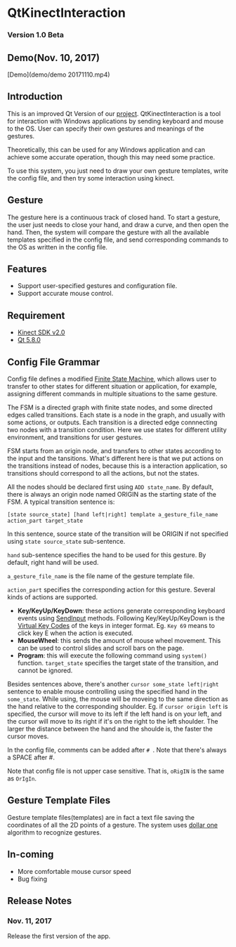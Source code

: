 # QtKinectInteraction

### Version 1.0 Beta

## Demo(Nov. 10, 2017)
[Demo](demo/demo 20171110.mp4)

## Introduction
This is an improved Qt Version of our [project](https://github.com/zkyf/Kinect-Interaction-Tool). QtKinectInteraction is a tool for interaction with Windows applications by sending keyboard and mouse to the OS. User can specify their own gestures and meanings of the gestures.

Theoretically, this can be used for any Windows application and can achieve some accurate operation, though this may need some practice.

To use this system, you just need to draw your own gesture templates, write the config file, and then try some interaction using kinect.

## Gesture
The gesture here is a continuous track of closed hand. To start a gesture, the user just needs to close your hand, and draw a curve, and then open the hand. Then, the system will compare the gesture with all the available templates specified in the config file, and send corresponding commands to the OS as written in the config file.

## Features
* Support user-specified gestures and configuration file.
* Support accurate mouse control.

## Requirement
* [Kinect SDK v2.0](https://www.microsoft.com/en-us/download/details.aspx?id=44561)
* [Qt 5.8.0](https://www.qt.io/)

## Config File Grammar
Config file defines a modified [Finite State Machine](https://en.wikipedia.org/wiki/Finite-state_machine), which allows user to transfer to other states for different situation or application, for example, assigning different commands in multiple situations to the same gesture.

The FSM is a directed graph with finite state nodes, and some directed edges called transitions. Each state is a node in the graph, and usually with some actions, or outputs. Each transition is a directed edge connnecting two nodes with a transition condition. Here we use states for different utility environment, and transitions for user gestures.

FSM starts from an origin node, and transfers to other states according to the input and the tansitions. What's different here is that we put actions on the transitions instead of nodes, because this is a interaction application, so transitions should correspond to all the actions, but not the states.

All the nodes should be declared first using `ADD state_name`. By default, there is always an origin node named ORIGIN as the starting state of the FSM. A typical transition sentence is:

```
[state source_state] [hand left|right] template a_gesture_file_name action_part target_state
```

In this sentence, source state of the transition will be ORIGIN if not specified using `state source_state` sub-sentence.

`hand` sub-sentence specifies the hand to be used for this gesture. By default, right hand will be used.

`a_gesture_file_name` is the file name of the gesture template file.

`action_part` specifies the corresponding action for this gesture. Several kinds of actions are supported.

* **Key/KeyUp/KeyDown**: these actions generate corresponding keyboard events using [SendInput](https://msdn.microsoft.com/en-us/library/windows/desktop/ms646310%28v=vs.85%29.aspx?f=255&MSPPError=-2147217396) methods. Following Key/KeyUp/KeyDown is the [Virtual Key Codes](https://msdn.microsoft.com/en-us/library/windows/desktop/dd375731(v=vs.85).aspx) of the keys in integer format. Eg. `Key 69` means to click key E when the action is executed.
* **MouseWheel**: this sends the amount of mouse wheel movement. This can be used to control slides and scroll bars on the page.
* **Program**: this will execute the following command using `system()` function.
`target_state` specifies the target state of the transition, and cannot be ignored.

Besides sentences above, there's another `cursor some_state left|right` sentence to enable mouse controlling using the specified hand in the `some_state`. While using, the mouse will be moveing to the same direction as the hand relative to the corresponding shoulder. Eg. if `cursor origin left` is specified, the cursor will move to its left if the left hand is on your left, and the cursor will move to its right if it's on the right to the left shoulder. The larger the distance between the hand and the shoulde is, the faster the cursor moves.

In the config file, comments can be added after `# `. Note that there's always a SPACE after #.

Note that config file is not upper case sensitive. That is, `oRigIN` is the same as `OrIgIn`.

## Gesture Template Files
Gesture template files(templates) are in fact a text file saving the coordinates of all the 2D points of a gesture. The system uses [dollar one](http://depts.washington.edu/madlab/proj/dollar/index.html) algorithm to recognize gestures.

## In-coming
* More comfortable mouse cursor speed
* Bug fixing

## Release Notes
### Nov. 11, 2017
Release the first version of the app.
